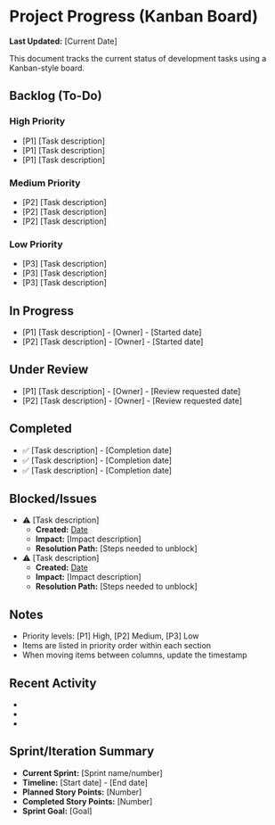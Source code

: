 # Project Progress (Kanban Board)

**Last Updated:** [Current Date]

This document tracks the current status of development tasks using a Kanban-style board.

## Backlog (To-Do)

### High Priority
- [P1] [Task description]
- [P1] [Task description]
- [P1] [Task description]

### Medium Priority
- [P2] [Task description]
- [P2] [Task description]
- [P2] [Task description]

### Low Priority
- [P3] [Task description]
- [P3] [Task description]
- [P3] [Task description]

## In Progress
- [P1] [Task description] - [Owner] - [Started date]
- [P2] [Task description] - [Owner] - [Started date]

## Under Review
- [P1] [Task description] - [Owner] - [Review requested date]
- [P2] [Task description] - [Owner] - [Review requested date]

## Completed
- ✅ [Task description] - [Completion date]
- ✅ [Task description] - [Completion date]
- ✅ [Task description] - [Completion date]

## Blocked/Issues
- ⚠️ [Task description]
  - **Created:** [Date]
  - **Impact:** [Impact description]
  - **Resolution Path:** [Steps needed to unblock]
- ⚠️ [Task description]
  - **Created:** [Date]
  - **Impact:** [Impact description]
  - **Resolution Path:** [Steps needed to unblock]

## Notes
- Priority levels: [P1] High, [P2] Medium, [P3] Low
- Items are listed in priority order within each section
- When moving items between columns, update the timestamp

## Recent Activity
- [Date]: [Activity]
- [Date]: [Activity]
- [Date]: [Activity]

## Sprint/Iteration Summary
- **Current Sprint:** [Sprint name/number]
- **Timeline:** [Start date] - [End date]
- **Planned Story Points:** [Number]
- **Completed Story Points:** [Number]
- **Sprint Goal:** [Goal]